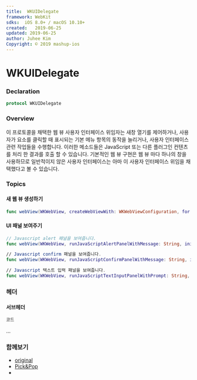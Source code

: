 ```yaml
---
title:  WKUIDelegate
framework: WebKit
sdks:  iOS 8.0+ / macOS 10.10+
created:   2019-06-25
updated: 2019-06-25
author: Juhee Kim
Copyright: © 2019 mashup-ios
---
```



# WKUIDelegate

### Declaration
```swift
protocol WKUIDelegate
```

### Overview
이 프로토콜을 채택한 웹 뷰 사용자 인터페이스 위임자는 새창 열기를 제어하거나, 사용자가 요소를 클릭할 때 표시되는 기본 메뉴 항목의 동작을 늘리거나, 사용자 인터페이스 관련 작업들을 수행합니다. 이러한 메소드들은 JavaScript 또는 다른 플러그인 컨텐츠를 처리 한 결과를 호출 할 수 있습니다. 기본적인 웹 뷰 구현은 웹 뷰 마다 하나의 창을 사용하므로 일반적이지 않은 사용자 인터페이스는 아마 이 사용자 인터페이스 위임을 채택했다고 볼 수 있습니다.

### Topics
#### 새 웹 뷰 생성하기
```swift
func webView(WKWebView, createWebViewWith: WKWebViewConfiguration, for: WKNavigationAction, windowFeatures: WKWindowFeatures) -> WKWebView?
```

#### UI 패널 보여주기
```swift
// Javascript alert 패널을 보여줍니다.
func webView(WKWebView, runJavaScriptAlertPanelWithMessage: String, initiatedByFrame: WKFrameInfo, completionHandler: () -> Void)

// Javascript confirm 패널을 보여줍니다.
func webView(WKWebView, runJavaScriptConfirmPanelWithMessage: String, initiatedByFrame: WKFrameInfo, completionHandler: (Bool) -> Void)

// Javascript 텍스트 입력 패널을 보여줍니다.
func webView(WKWebView, runJavaScriptTextInputPanelWithPrompt: String, defaultText: String?, initiatedByFrame: WKFrameInfo, completionHandler: (String?) -> Void)
```

### 헤더
#### 서브헤더
```swift
코드
```

...

### 함께보기
* [original](https://developer.apple.com/documentation/webkit/wkuidelegate)
* [Pick&Pop](https://developer.apple.com/documentation/)
* []()
